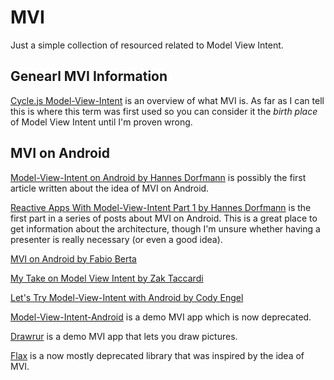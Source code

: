# MVI
Just a simple collection of resourced related to Model View Intent.

## Genearl MVI Information

[Cycle.js Model-View-Intent](https://cycle.js.org/model-view-intent.html) is an overview of what MVI is. As far as I can tell this is where this term was first used so you can consider it the _birth place_ of Model View Intent until I'm proven wrong.

## MVI on Android

[Model-View-Intent on Android by Hannes Dorfmann](http://hannesdorfmann.com/android/model-view-intent) is possibly the first article written about the idea of MVI on Android.

[Reactive Apps With Model-View-Intent Part 1 by Hannes Dorfmann](http://hannesdorfmann.com/android/mosby3-mvi-1) is the first part in a series of posts about MVI on Android. This is a great place to get information about the architecture, though I'm unsure whether having a presenter is really necessary (or even a good idea).

[MVI on Android by Fabio Berta](https://medium.com/@fnberta/mvi-on-android-20677f80df55)

[My Take on Model View Intent by Zak Taccardi](https://hackernoon.com/model-view-intent-mvi-part-1-state-renderer-187e270db15c)

[Let's Try Model-View-Intent with Android by Cody Engel](https://android.jlelse.eu/lets-try-model-view-intent-with-android-3190a899c3a1)

[Model-View-Intent-Android](https://github.com/sockeqwe/Model-View-Intent-Android) is a demo MVI app which is now deprecated.

[Drawrur](https://github.com/CodyEngel/Drawrur) is a demo MVI app that lets you draw pictures.

[Flax](https://github.com/CodyEngel/Flax) is a now mostly deprecated library that was inspired by the idea of MVI.
